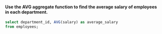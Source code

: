 #### Use the AVG aggregate function to find the average salary of employees in each department.

```sql
select department_id, AVG(salary) as average_salary
from employees;
```